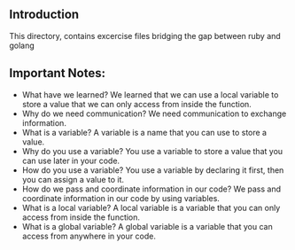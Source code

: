 ## Introduction
This directory, contains excercise files  bridging the gap between ruby and golang <br>

## Important Notes: 
- What have we learned?
We learned that we can use a local variable to store a value that we can only access from
inside the function.
- Why do we need communication?
We need communication to exchange information.
- What is a variable?
A variable is a name that you can use to store a value.
- Why do you use a variable?
You use a variable to store a value that you can use later in your code.
- How do you use a variable?
You use a variable by declaring it first, then you can assign a value to it.
- How do we pass and coordinate information in our code?
We pass and coordinate information in our code by using variables.
- What is a local variable?
A local variable is a variable that you can only access from inside the function.
- What is a global variable?
A global variable is a variable that you can access from anywhere in your code.<br>


